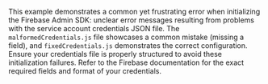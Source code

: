 This example demonstrates a common yet frustrating error when initializing the Firebase Admin SDK: unclear error messages resulting from problems with the service account credentials JSON file. The `malformedCredentials.js` file showcases a common mistake (missing a field), and `fixedCredentials.js` demonstrates the correct configuration.  Ensure your credentials file is properly structured to avoid these initialization failures.  Refer to the Firebase documentation for the exact required fields and format of your credentials.